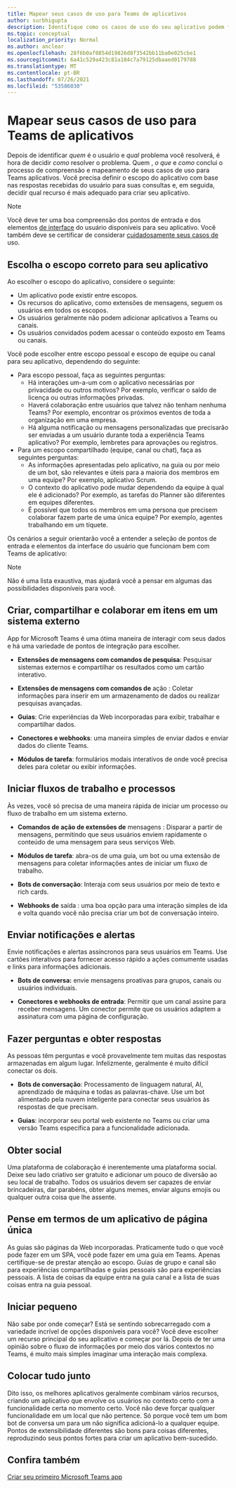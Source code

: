 ```yaml
---
title: Mapear seus casos de uso para Teams de aplicativos
author: surbhigupta
description: Identifique como os casos de uso do seu aplicativo podem funcionar dentro da experiência Teams experiência.
ms.topic: conceptual
localization_priority: Normal
ms.author: anclear
ms.openlocfilehash: 28f6b0af0854d19826d8f3542bb11ba0e025cbe1
ms.sourcegitcommit: 6a41c529a423c81a184c7a79125dbaaed0179788
ms.translationtype: MT
ms.contentlocale: pt-BR
ms.lasthandoff: 07/26/2021
ms.locfileid: "53586030"
---
```

# <a name="map-your-use-cases-to-teams-app-capabilities"></a>Mapear seus casos de uso para Teams de aplicativos

Depois de identificar *quem* é o usuário e *qual* problema você resolverá, é hora de decidir *como* resolver o problema. Quem , *o que* e *como* conclui o processo de compreensão e mapeamento de seus casos de uso para Teams aplicativos. Você precisa definir o escopo do aplicativo com base nas respostas recebidas do usuário para suas consultas e, em seguida, decidir qual recurso é mais adequado para criar seu aplicativo.

> [!NOTE]
> Você deve ter uma boa compreensão dos pontos de entrada e dos elementos [de interface](../../concepts/extensibility-points.md) do usuário disponíveis para seu aplicativo. Você também deve se certificar de considerar [cuidadosamente seus casos de](../../concepts/design/understand-use-cases.md) uso.

## <a name="choose-the-correct-scope-for-your-app"></a>Escolha o escopo correto para seu aplicativo

Ao escolher o escopo do aplicativo, considere o seguinte:

* Um aplicativo pode existir entre escopos.
* Os recursos do aplicativo, como extensões de mensagens, seguem os usuários em todos os escopos.
* Os usuários geralmente não podem adicionar aplicativos a Teams ou canais.
* Os usuários convidados podem acessar o conteúdo exposto em Teams ou canais.

Você pode escolher entre escopo pessoal e escopo de equipe ou canal para seu aplicativo, dependendo do seguinte:

* Para escopo pessoal, faça as seguintes perguntas:
  * Há interações um-a-um com o aplicativo necessárias por privacidade ou outros motivos? Por exemplo, verificar o saldo de licença ou outras informações privadas.
  * Haverá colaboração entre usuários que talvez não tenham nenhuma Teams? Por exemplo, encontrar os próximos eventos de toda a organização em uma empresa.
  * Há alguma notificação ou mensagens personalizadas que precisarão ser enviadas a um usuário durante toda a experiência Teams aplicativo? Por exemplo, lembretes para aprovações ou registros.
* Para um escopo compartilhado (equipe, canal ou chat), faça as seguintes perguntas:
  * As informações apresentadas pelo aplicativo, na guia ou por meio de um bot, são relevantes e úteis para a maioria dos membros em uma equipe? Por exemplo, aplicativo Scrum.
  * O contexto do aplicativo pode mudar dependendo da equipe à qual ele é adicionado? Por exemplo, as tarefas do Planner são diferentes em equipes diferentes. 
  * É possível que todos os membros em uma persona que precisem colaborar fazem parte de uma única equipe? Por exemplo, agentes trabalhando em um tíquete.

Os cenários a seguir orientarão você a entender a seleção de pontos de entrada e elementos da interface do usuário que funcionam bem com Teams de aplicativo:

> [!NOTE]
> Não é uma lista exaustiva, mas ajudará você a pensar em algumas das possibilidades disponíveis para você.

## <a name="create-share-and-collaborate-on-items-in-an-external-system"></a>Criar, compartilhar e colaborar em itens em um sistema externo

App for Microsoft Teams é uma ótima maneira de interagir com seus dados e há uma variedade de pontos de integração para escolher.

* **Extensões de mensagens com comandos de pesquisa**: Pesquisar sistemas externos e compartilhar os resultados como um cartão interativo.

* **Extensões de mensagens com comandos de** ação : Coletar informações para inserir em um armazenamento de dados ou realizar pesquisas avançadas.

* **Guias**: Crie experiências da Web incorporadas para exibir, trabalhar e compartilhar dados.

* **Conectores e webhooks**: uma maneira simples de enviar dados e enviar dados do cliente Teams.

* **Módulos de tarefa**: formulários modais interativos de onde você precisa deles para coletar ou exibir informações.

## <a name="initiate-workflows-and-processes"></a>Iniciar fluxos de trabalho e processos

Às vezes, você só precisa de uma maneira rápida de iniciar um processo ou fluxo de trabalho em um sistema externo.

* **Comandos de ação de extensões de** mensagens : Disparar a partir de mensagens, permitindo que seus usuários enviem rapidamente o conteúdo de uma mensagem para seus serviços Web.

* **Módulos de tarefa**: abra-os de uma guia, um bot ou uma extensão de mensagens para coletar informações antes de iniciar um fluxo de trabalho.

* **Bots de conversação**: Interaja com seus usuários por meio de texto e rich cards.

* **Webhooks de** saída : uma boa opção para uma interação simples de ida e volta quando você não precisa criar um bot de conversação inteiro.

## <a name="send-notifications-and-alerts"></a>Enviar notificações e alertas

Envie notificações e alertas assíncronos para seus usuários em Teams. Use cartões interativos para fornecer acesso rápido a ações comumente usadas e links para informações adicionais.

* **Bots de conversa:** envie mensagens proativas para grupos, canais ou usuários individuais.

* **Conectores e webhooks de entrada**: Permitir que um canal assine para receber mensagens. Um conector permite que os usuários adaptem a assinatura com uma página de configuração.

## <a name="ask-questions-and-get-answers"></a>Fazer perguntas e obter respostas

As pessoas têm perguntas e você provavelmente tem muitas das respostas armazenadas em algum lugar. Infelizmente, geralmente é muito difícil conectar os dois.

* **Bots de conversação**: Processamento de linguagem natural, AI, aprendizado de máquina e todas as palavras-chave. Use um bot alimentado pela nuvem inteligente para conectar seus usuários às respostas de que precisam.

* **Guias**: incorporar seu portal web existente no Teams ou criar uma versão Teams específica para a funcionalidade adicionada.

## <a name="get-social"></a>Obter social

Uma plataforma de colaboração é inerentemente uma plataforma social. Deixe seu lado criativo ser gratuito e adicionar um pouco de diversão ao seu local de trabalho. Todos os usuários devem ser capazes de enviar brincadeiras, dar parabéns, obter alguns memes, enviar alguns emojis ou qualquer outra coisa que lhe assente.

## <a name="think-in-terms-of-a-single-page-app"></a>Pense em termos de um aplicativo de página única

As guias são páginas da Web incorporadas. Praticamente tudo o que você pode fazer em um SPA, você pode fazer em uma guia em Teams. Apenas certifique-se de prestar atenção ao escopo. Guias de grupo e canal são para experiências compartilhadas e guias pessoais são para experiências pessoais. A lista de coisas da equipe entra na guia canal e a lista de suas coisas entra na guia pessoal.

## <a name="start-small"></a>Iniciar pequeno

Não sabe por onde começar? Está se sentindo sobrecarregado com a variedade incrível de opções disponíveis para você? Você deve escolher um recurso principal do seu aplicativo e começar por lá. Depois de ter uma opinião sobre o fluxo de informações por meio dos vários contextos no Teams, é muito mais simples imaginar uma interação mais complexa.

## <a name="put-it-all-together"></a>Colocar tudo junto

Dito isso, os melhores aplicativos geralmente combinam vários recursos, criando um aplicativo que envolve os usuários no contexto certo com a funcionalidade certa no momento certo. Você não deve forçar qualquer funcionalidade em um local que não pertence. Só porque você tem um bom bot de conversa um para um não significa adicioná-lo a qualquer equipe. Pontos de extensibilidade diferentes são bons para coisas diferentes, reproduzindo seus pontos fortes para criar um aplicativo bem-sucedido.

## <a name="see-also"></a>Confira também

[Criar seu primeiro Microsoft Teams app](../build-your-first-app/build-first-app-overview.md)
